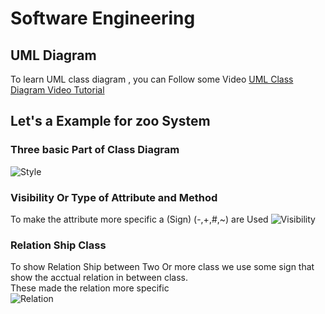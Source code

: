 # Software Engineering
## UML Diagram
To learn UML class diagram , you can Follow some Video [UML Class Diagram Video Tutorial](https://www.youtube.com/watch?v=UI6lqHOVHic&list=PL_RvSWIduMYEZd6M7M0e5vSM_e0Jw5hUJ&index=1)
## Let's a Example for zoo System
### Three basic Part of Class Diagram
![Style](https://github.com/SohanCSERU/3Y2S/blob/master/Images/Style.PNG)

### Visibility Or Type of Attribute and Method
To make the attribute more specific a (Sign) (-,+,#,~) are Used 
![Visibility](https://github.com/SohanCSERU/3Y2S/blob/master/Images/Visibility.PNG)

### Relation Ship Class
To show Relation Ship between Two Or more class we use some sign that show the acctual relation in between class.  
These made the relation more specific  
![Relation](https://github.com/SohanCSERU/3Y2S/blob/master/Images/RelationShip.PNG)
